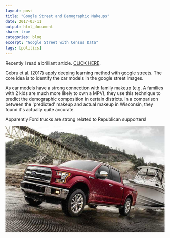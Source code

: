 ```yaml
---
layout: post
title: "Google Street and Demographic Makeups"
date: 2017-03-11
output: html_document
share: true
categories: blog
excerpt: "Google Street with Census Data"
tags: [politics]
---
```



Recently I read a brilliant article. [CLICK HERE](https://arxiv.org/abs/1702.06683).

Gebru et al. (2017) apply deeping learning method with google streets. The core idea is to identify the car models in the google street images.

As car models have a strong connection with family makeup (e.g. A families with 2 kids are much more likely to own a MPV), they use this technique
to predict the demographic composition in certain districts. In a comparison between the 'predicted' makeup and actual makeup in Wisconsin, they found
it's actually quite accurate.


Apparently Ford trucks are strong related to Republican supporters!

![](/figs/2017-03-10-Google-Street/ford.jpeg)


